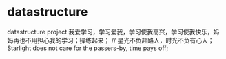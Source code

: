 # datastructure
datastructure project
我爱学习，学习爱我，学习使我高兴，学习使我快乐，妈妈再也不用担心我的学习；操练起来；
// 星光不负赶路人，时光不负有心人；Starlight does not care for the passers-by, time pays off;

